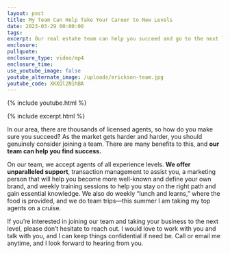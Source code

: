```yaml
---
layout: post
title: My Team Can Help Take Your Career to New Levels
date: 2023-03-29 00:00:00
tags:
excerpt: Our real estate team can help you succeed and go to the next level.
enclosure:
pullquote:
enclosure_type: video/mp4
enclosure_time:
use_youtube_image: false
youtube_alternate_image: /uploads/erickson-team.jpg
youtube_code: XKXQl2N1hBA
---
```

{% include youtube.html %}

{% include excerpt.html %}

In our area, there are thousands of licensed agents, so how do you make sure you succeed? As the market gets harder and harder, you should genuinely consider joining a team. There are many benefits to this, and **our team can help you find success.**&nbsp;

On our team, we accept agents of all experience levels. **We offer unparalleled support**, transaction management to assist you, a marketing person that will help you become more well-known and define your own brand, and weekly training sessions to help you stay on the right path and gain essential knowledge. We also do weekly “lunch and learns,” where the food is provided, and we do team trips—this summer I am taking my top agents on a cruise.&nbsp;

If you’re interested in joining our team and taking your business to the next level, please don’t hesitate to reach out. I would love to work with you and talk with you, and I can keep things confidential if need be. Call or email me anytime, and I look forward to hearing from you.